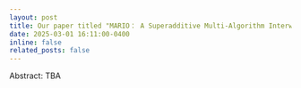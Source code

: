 ```yaml
---
layout: post
title: Our paper titled "MARIO： A Superadditive Multi-Algorithm Interworking Optimization Framework for Analog Circuit Sizing" has been accepted with 2025 62th DAC!
date: 2025-03-01 16:11:00-0400
inline: false
related_posts: false
---
```

Abstract: TBA